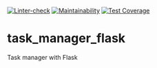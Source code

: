 [![Linter-check](https://github.com/VVtatarinoff/task_manager_flask/actions/workflows/linter.yml/badge.svg)](https://github.com/VVtatarinoff/task_manager_flask/actions/workflows/linter.yml)
[![Maintainability](https://api.codeclimate.com/v1/badges/e4a6f28104b124a4f1ea/maintainability)](https://codeclimate.com/github/VVtatarinoff/task_manager_flask/maintainability)
[![Test Coverage](https://api.codeclimate.com/v1/badges/e4a6f28104b124a4f1ea/test_coverage)](https://codeclimate.com/github/VVtatarinoff/task_manager_flask/test_coverage)
# task_manager_flask
Task manager with Flask

